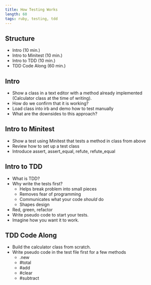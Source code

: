 ```yaml
---
title: How Testing Works
length: 60
tags: ruby, testing, tdd
---
```


## Structure

- Intro (10 min.)
- Intro to Minitest (10 min.)
- Intro to TDD (10 min.)
- TDD Code Along (60 min.)

## Intro

- Show a class in a text editor with a method already implemented (Calculator class at the time of writing).
- How do we confirm that it is working?
- Load class into irb and demo how to test manually
- What are the downsides to this approach?

## Intro to Minitest

- Show a test using Minitest that tests a method in class from above
- Review how to set up a test class
- Introduce assert, assert_equal, refute, refute_equal

## Intro to TDD

- What is TDD?
- Why write the tests first?
  - Helps break problem into small pieces
  - Removes fear of programming
  - Communicates what your code _should_ do
  - Shapes design
- Red, green, refactor
- Write pseudo code to start your tests.
- Imagine how you want it to work.

## TDD Code Along

- Build the calculator class from scratch.
- Write pseudo code in the test file first for a few methods
  - .new
  - #total
  - #add
  - #clear
  - #subtract
